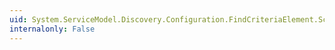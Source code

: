 ```yaml
---
uid: System.ServiceModel.Discovery.Configuration.FindCriteriaElement.Scopes
internalonly: False
---
```

